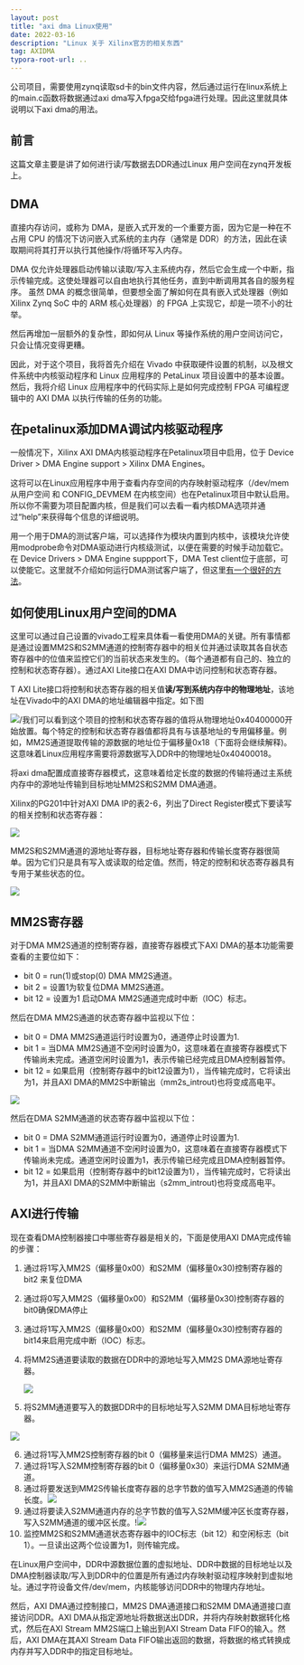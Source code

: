 ```yaml
---
layout: post
title: "axi dma Linux使用"
date: 2022-03-16
description: "Linux 关于 Xilinx官方的相关东西"
tag: AXIDMA
typora-root-url: ..
---
```


公司项目，需要使用zynq读取sd卡的bin文件内容，然后通过运行在linux系统上的main.c函数将数据通过axi dma写入fpga交给fpga进行处理。因此这里就具体说明以下axi dma的用法。

## 前言

这篇文章主要是讲了如何进行读/写数据去DDR通过Linux 用户空间在zynq开发板上。



## DMA

直接内存访问，或称为 DMA，是嵌入式开发的一个重要方面，因为它是一种在不占用 CPU 的情况下访问嵌入式系统的主内存（通常是 DDR）的方法，因此在读取期间将其打开以执行其他操作/将循环写入内存。 

DMA 仅允许处理器启动传输以读取/写入主系统内存，然后它会生成一个中断，指示传输完成。这使处理器可以自由地执行其他任务，直到中断调用其各自的服务程序。 虽然 DMA 的概念很简单，但要想全面了解如何在具有嵌入式处理器（例如 Xilinx Zynq SoC 中的 ARM 核心处理器）的 FPGA 上实现它，却是一项不小的壮举。

然后再增加一层额外的复杂性，即如何从 Linux 等操作系统的用户空间访问它，只会让情况变得更糟。 

因此，对于这个项目，我将首先介绍在 Vivado 中获取硬件设置的机制，以及根文件系统中内核驱动程序和 Linux 应用程序的 PetaLinux 项目设置中的基本设置。然后，我将介绍 Linux 应用程序中的代码实际上是如何完成控制 FPGA 可编程逻辑中的 AXI DMA 以执行传输的任务的功能。 



## 在petalinux添加DMA调试内核驱动程序

一般情况下，Xilinx AXI DMA内核驱动程序在Petalinux项目中启用，位于 Device Driver > DMA Engine support > Xilinx DMA Engines。

这将可以在Linux应用程序中用于查看内存空间的内存映射驱动程序（/dev/mem 从用户空间 和 CONFIG_DEVMEM 在内核空间）也在Petalinux项目中默认启用。所以你不需要为项目配置内核，但是我们可以去看一看内核DMA选项并通过“help”来获得每个信息的详细说明。

用一个用于DMA的测试客户端，可以选择作为模块内置到内核中，该模块允许使用modprobe命令对DMA驱动进行内核级测试，以便在需要的时候手动加载它。在 Device Drivers > DMA Engine suppport下，DMA Test client位于底部，可以使能它。这里就不介绍如何运行DMA测试客户端了，但这里[有一个很好的方法](https://www.kernel.org/doc/html/v4.15/driver-api/dmaengine/dmatest.html)。



## 如何使用Linux用户空间的DMA

这里可以通过自己设置的vivado工程来具体看一看使用DMA的关键。所有事情都是通过设置MM2S和S2MM通道的控制寄存器中的相关位并通过读取其各自状态寄存器中的位值来监控它们的当前状态来发生的。（每个通道都有自己的、独立的控制和状态寄存器）。通过AXI Lite接口在AXI DMA中访问控制和状态寄存器。

T AXI Lite接口将控制和状态寄存器的相关值**读/写到系统内存中的物理地址**，该地址在Vivado中的AXI DMA的地址编辑器中指定。如下图

![](/images/axi_dma/0.png)/我们可以看到这个项目的控制和状态寄存器的值将从物理地址0x40400000开始放置。每个特定的控制和状态寄存器值都将具有与该基地址的专用偏移量。例如，MM2S通道提取传输的源数据的地址位于偏移量0x18（下面将会继续解释)。这意味着Linux应用程序需要将源数据写入DDR中的物理地址0x40400018。

将axi dma配置成直接寄存器模式，这意味着给定长度的数据的传输将通过主系统内存中的源地址传输到目标地址MM2S和S2MM DMA通道。

Xilinx的PG201中针对AXI DMA IP的表2-6，列出了Direct Register模式下要读写的相关控制和状态寄存器：

![](/images/axi_dma/1.png)

MM2S和S2MM通道的源地址寄存器，目标地址寄存器和传输长度寄存器很简单。因为它们只是具有写入或读取的给定值。然而，特定的控制和状态寄存器具有专用于某些状态的位。

![](/images/axi_dma/2.png)

## MM2S寄存器

对于DMA MM2S通道的控制寄存器，直接寄存器模式下AXI DMA的基本功能需要查看的主要位如下：

- bit 0 = run(1)或stop(0)	DMA MM2S通道。
- bit 2 = 设置1为软复位DMA MM2S通道。
- bit 12 = 设置为1 启动DMA MM2S通道完成时中断（IOC）标志。

然后在DMA MM2S通道的状态寄存器中监视以下位：

- bit 0 = DMA MM2S通道运行时设置为0，通道停止时设置为1.
- bit 1 = 当DMA MM2S通道不空闲时设置为0，这意味着在直接寄存器模式下传输尚未完成。通道空闲时设置为1，表示传输已经完成且DMA控制器暂停。
- bit 12 = 如果启用（控制寄存器中的bit12设置为1），当传输完成时，它将读出为1，并且AXI DMA的MM2S中断输出（mm2s_introut)也将变成高电平。

![](/images/axi_dma/3.png)

然后在DMA S2MM通道的状态寄存器中监视以下位：

- bit 0 = DMA S2MM通道运行时设置为0，通道停止时设置为1.
- bit 1 = 当DMA S2MM通道不空闲时设置为0，这意味着在直接寄存器模式下传输尚未完成。通道空闲时设置为1，表示传输已经完成且DMA控制器暂停。
- bit 12 = 如果启用（控制寄存器中的bit12设置为1），当传输完成时，它将读出为1，并且AXI DMA的S2MM中断输出（s2mm_introut)也将变成高电平。

## AXI进行传输

现在查看DMA控制器接口中哪些寄存器是相关的，下面是使用AXI DMA完成传输的步骤：

1. 通过将1写入MM2S（偏移量0x00）和S2MM（偏移量0x30)控制寄存器的bit2 来复位DMA

2. 通过将0写入MM2S（偏移量0x00）和S2MM（偏移量0x30)控制寄存器的bit0确保DMA停止

3. 通过将1写入MM2S（偏移量0x00）和S2MM（偏移量0x30)控制寄存器的bit14来启用完成中断（IOC）标志。

4. 将MM2S通道要读取的数据在DDR中的源地址写入MM2S DMA源地址寄存器。

   ![](/images/axi_dma/4.png)

5. 将S2MM通道要写入的数据DDR中的目标地址写入S2MM DMA目标地址寄存器。

![](/images/axi_dma/5.png)

6. 通过将1写入MM2S控制寄存器的bit 0（偏移量来运行DMA MM2S）通道。
7. 通过将1写入S2MM控制寄存器的bit 0（偏移量0x30）来运行DMA S2MM通道。
8. 通过将要发送到MM2S传输长度寄存器的总字节数的值写入MM2S通道的传输长度。![](/images/axi_dma/6.png)
9. 通过将要读入S2MM通道内存的总字节数的值写入S2MM缓冲区长度寄存器，写入S2MM通道的缓冲区长度。!![](/images/axi_dma/7.png)
10. 监控MM2S和S2MM通道状态寄存器中的IOC标志（bit 12）和空闲标志（bit 1）。一旦读出这两个位设置为1，则传输完成。

在Linux用户空间中，DDR中源数据位置的虚拟地址、DDR中数据的目标地址以及DMA控制器读取/写入到DDR中的位置是所有通过内存映射驱动程序映射到虚拟地址。通过字符设备文件/dev/mem，内核能够访问DDR中的物理内存地址。

然后，AXI DMA通过控制接口，MM2S DMA通道接口和S2MM DMA通道接口直接访问DDR。AXI DMA从指定源地址将数据送出DDR，并将内存映射数据转化格式，然后在AXI Stream MM2S端口上输出到AXI Stream Data FIFO的输入。然后，AXI DMA在其AXI Stream Data FIFO输出返回的数据，将数据的格式转换成内存并写入DDR中的指定目标地址。




